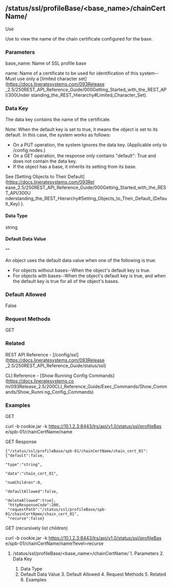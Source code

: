 ## /status/ssl/profileBase/<base_name>/chainCertName/<name/>

Use

Use to view the name of the chain certificate configured for the base.

### Parameters

base_name: Name of SSL profile base

name: Name of a certificate to be used for identification of this system--Must
use only a [limited character set](https://docs.lineratesystems.com/093Release
_2.5/250REST_API_Reference_Guide/000Getting_Started_with_the_REST_API/300Under
standing_the_REST_Hierarchy#Limited_Character_Set).

### Data Key

The data key contains the name of the certificate.

Note: When the default key is set to true, it means the object is set to its
default. In this case, the system works as follows:

  * On a PUT operation, the system ignores the data key. (Applicable only to /config nodes.)
  * On a GET operation, the response only contains "default": True and does not contain the data key.
  * If the object has a base, it inherits its setting from its base.

See [Setting Objects to Their Default](https://docs.lineratesystems.com/093Rel
ease_2.5/250REST_API_Reference_Guide/000Getting_Started_with_the_REST_API/300U
nderstanding_the_REST_Hierarchy#Setting_Objects_to_Their_Default_(Default_Key)
).

#### Data Type

string

#### Default Data Value

""

An object uses the default data value when one of the following is true:

  * For objects without bases--When the object's default key is true.
  * For objects with bases--When the object's default key is true, and when the default key is true for all of the object's bases.

### Default Allowed

False

### Request Methods

GET

### Related

REST API Reference - [/config/ssl](https://docs.lineratesystems.com/093Release
_2.5/250REST_API_Reference_Guide/status/ssl)

CLI Reference - [Show Running Config Commands](https://docs.lineratesystems.co
m/093Release_2.5/200CLI_Reference_Guide/Exec_Commands/Show_Commands/Show_Runni
ng_Config_Commands)

### Examples

GET

curl -b cookie.jar -k https://10.1.2.3:8443/lrs/api/v1.0/status/ssl/profileBas
e/spb-01/chainCertName/name

GET Response

    
    
    {"/status/ssl/profileBase/spb-01/chainCertName/chain_cert_01":{"default":false,
                                                                   "type":"string",
                                                                   "data":"chain_cert_01",
                                                                   "numChildren":0,
                                                                   "defaultAllowed":false,
                                                                   "deleteAllowed":true},
     "httpResponseCode":200,
     "requestPath":"/status/ssl/profileBase/spb-01/chainCertName/chain_cert_01",
     "recurse":false}
    

GET (recursively list children)

curl -b cookie.jar -k https://10.1.2.3:8443/lrs/api/v1.0/status/ssl/profileBas
e/spb-01/chainCertName/name?level=recurse

  1. /status/ssl/profileBase/<base_name>/chainCertName/<name/>
    1. Parameters
    2. Data Key
      1. Data Type
      2. Default Data Value
    3. Default Allowed
    4. Request Methods
    5. Related
    6. Examples

